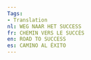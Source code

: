 ```yaml
---
Tags:
- Translation
nl: WEG NAAR HET SUCCESS
fr: CHEMIN VERS LE SUCCÈS
en: ROAD TO SUCCESS
es: CAMINO AL ÉXITO
---
```


